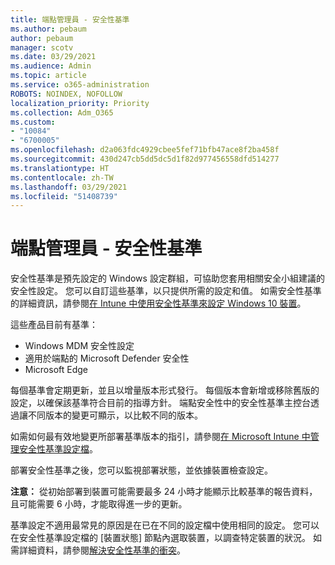 ```yaml
---
title: 端點管理員 - 安全性基準
ms.author: pebaum
author: pebaum
manager: scotv
ms.date: 03/29/2021
ms.audience: Admin
ms.topic: article
ms.service: o365-administration
ROBOTS: NOINDEX, NOFOLLOW
localization_priority: Priority
ms.collection: Adm_O365
ms.custom:
- "10084"
- "6700005"
ms.openlocfilehash: d2a063fdc4929cbee5fef71bfb47ace8f2ba458f
ms.sourcegitcommit: 430d247cb5dd5dc5d1f82d977456558dfd514277
ms.translationtype: HT
ms.contentlocale: zh-TW
ms.lasthandoff: 03/29/2021
ms.locfileid: "51408739"
---
```

# <a name="endpoint-manager---security-baselines"></a>端點管理員 - 安全性基準

安全性基準是預先設定的 Windows 設定群組，可協助您套用相關安全小組建議的安全性設定。 您可以自訂這些基準，以只提供所需的設定和值。 如需安全性基準的詳細資訊，請參閱[在 Intune 中使用安全性基準來設定 Windows 10 裝置](https://docs.microsoft.com/mem/intune/protect/security-baselines)。

這些產品目前有基準：

- Windows MDM 安全性設定
- 適用於端點的 Microsoft Defender 安全性
- Microsoft Edge

每個基準會定期更新，並且以增量版本形式發行。 每個版本會新增或移除舊版的設定，以確保該基準符合目前的指導方針。 端點安全性中的安全性基準主控台透過讓不同版本的變更可顯示，以比較不同的版本。

如需如何最有效地變更所部署基準版本的指引，請參閱[在 Microsoft Intune 中管理安全性基準設定檔](https://docs.microsoft.com/mem/intune/protect/security-baselines-configure)。

部署安全性基準之後，您可以監視部署狀態，並依據裝置檢查設定。

**注意：** 從初始部署到裝置可能需要最多 24 小時才能顯示比較基準的報告資料，且可能需要 6 小時，才能取得進一步的更新。 

基準設定不適用最常見的原因是在已在不同的設定檔中使用相同的設定。 您可以在安全性基準設定檔的 [裝置狀態] 節點內選取裝置，以調查特定裝置的狀況。 如需詳細資料，請參閱[解決安全性基準的衝突](https://docs.microsoft.com/mem/intune/protect/security-baselines-monitor#resolve-conflicts-for-security-baselines)。